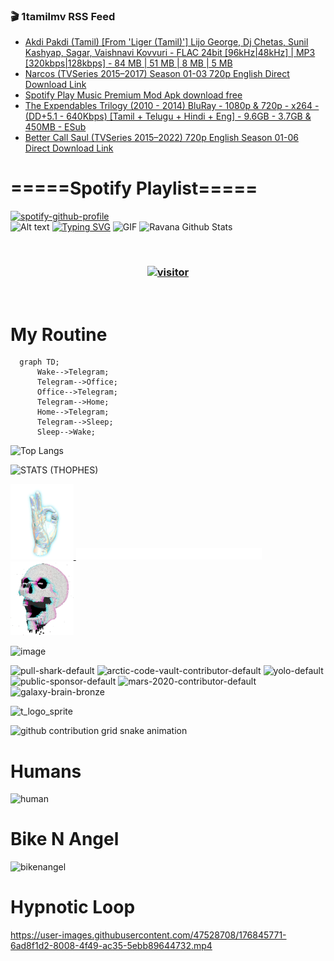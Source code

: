 ### 🎬 1tamilmv RSS Feed

<!-- BLOG-POST-LIST:START -->
- [Akdi Pakdi &lpar;Tamil&rpar; [From &#39;Liger &lpar;Tamil&rpar;&#39;] Lijo George, Dj Chetas, Sunil Kashyap, Sagar, Vaishnavi Kovvuri - FLAC 24bit [96kHz|48kHz] | MP3 [320kbps|128kbps] - 84 MB | 51 MB | 8 MB | 5 MB](https://www.1tamilmv.click/index.php?/forums/topic/165479-akdi-pakdi-tamil-from-liger-tamil-lijo-george-dj-chetas-sunil-kashyap-sagar-vaishnavi-kovvuri-flac-24bit-96khz48khz-mp3-320kbps128kbps-84-mb-51-mb-8-mb-5-mb/&do=findComment&comment=330602)
- [Narcos &lpar;TVSeries 2015–2017&rpar; Season 01-03 720p English Direct Download Link](https://www.1tamilmv.click/index.php?/forums/topic/165478-narcos-tvseries-2015%E2%80%932017-season-01-03-720p-english-direct-download-link/&do=findComment&comment=330601)
- [Spotify Play Music Premium Mod Apk download free](https://www.1tamilmv.click/index.php?/forums/topic/165477-spotify-play-music-premium-mod-apk-download-free/&do=findComment&comment=330600)
- [The Expendables Trilogy &lpar;2010 - 2014&rpar; BluRay - 1080p &amp; 720p - x264 - &lpar;DD+5.1 - 640Kbps&rpar; [Tamil + Telugu + Hindi + Eng] - 9.6GB - 3.7GB &amp; 450MB - ESub](https://www.1tamilmv.click/index.php?/forums/topic/165476-the-expendables-trilogy-2010-2014-bluray-1080p-720p-x264-dd51-640kbps-tamil-telugu-hindi-eng-96gb-37gb-450mb-esub/&do=findComment&comment=330599)
- [Better Call Saul &lpar;TVSeries 2015–2022&rpar; 720p English Season 01-06 Direct Download Link](https://www.1tamilmv.click/index.php?/forums/topic/165475-better-call-saul-tvseries-2015%E2%80%932022-720p-english-season-01-06-direct-download-link/&do=findComment&comment=330598)
<!-- BLOG-POST-LIST:END -->

# =====Spotify Playlist=====
[![spotify-github-profile](https://spotify-github-profile.vercel.app/api/view?uid=31rfzgmuvvewegdlxvlev4ynz4vu&cover_image=true&theme=default&bar_color=53b14f&bar_color_cover=true)](https://ravana69.github.io/rss)
</br>
![Alt text](https://spotify-recently-played-readme.vercel.app/api?user=31rfzgmuvvewegdlxvlev4ynz4vu)
[![Typing SVG](https://readme-typing-svg.herokuapp.com?color=%2336BCF7&center=true&vCenter=true&multiline=true&height=81&lines=I+AM+RAVANA;CONTACT+ME+ON+TELEGRAM%3A+%40R4V4N4)](https://git.io/typing-svg)
<img align="centre" height="400px" width="490px" alt="GIF" src="https://github.com/ravana69/ravana69/blob/master/rvm.gif" />
![Ravana Github Stats](https://github-readme-stats.vercel.app/api?username=ravana69&&show_icons=true&theme=radical)

<br />
<h3 align="center"> <a href="https://t.me/r4v4n4"><img src="https://profile-counter.glitch.me/ravana69/count.svg" alt="visitor" width="600"></a> </h3>
</br>

<H1>My Routine</H1>

```mermaid
  graph TD;
      Wake-->Telegram;
      Telegram-->Office;
      Office-->Telegram;
      Telegram-->Home;
      Home-->Telegram;
      Telegram-->Sleep;
      Sleep-->Wake;
```
![Top Langs](https://github-readme-stats.vercel.app/api/top-langs/?username=ravana69&&show_icons=true&theme=radical)

![STATS (THOPHES)](https://github-profile-trophy.vercel.app/?username=ravana69&theme=gruvbox&margin-w=10&margin-h=15&column=8)
<br />
<p align="left">
    <a href="#">
        <img width="20%" src="./assets/images/hand.gif" alt="" />
    </a>
    <a href="#">
        <img width="59%" src="./assets/images/spacer.png" alt="" >
    </a>
    <a href="#">
        <img width="20%" src="./assets/images/skull.gif" alt="" />
    </a>
</p>


![image](https://user-images.githubusercontent.com/47528708/175298537-0623dc00-7b1a-4ec1-b5b1-71768763a234.png)

<img width="148" alt="pull-shark-default" src="https://user-images.githubusercontent.com/47528708/176419715-70981865-4dc6-489a-8a1a-06842db67b15.gif"> <img width="148" alt="arctic-code-vault-contributor-default" src="https://user-images.githubusercontent.com/47528708/175267501-e1fbbb8f-c2b2-4882-b865-2ac4debef26c.png"> <img width="148" alt="yolo-default" src="https://user-images.githubusercontent.com/47528708/175267654-281a1880-1129-4b7b-bf2f-de5dd2bc5afa.png"> <img width="148" alt="public-sponsor-default" src="https://user-images.githubusercontent.com/47528708/175268448-2e78cc75-fb25-4d76-bd22-7df520446b45.png"> <img width="148" alt="mars-2020-contributor-default" src="https://user-images.githubusercontent.com/47528708/175268475-de6d987a-3be9-4353-86a5-23b422559355.png"> <img width="148" alt="galaxy-brain-bronze" src="https://user-images.githubusercontent.com/47528708/176419717-e2fdca8b-0fdc-47dd-9511-a7ff52178a33.gif">

![t_logo_sprite](https://user-images.githubusercontent.com/47528708/175293007-21ff1792-1fca-4be3-bcae-12fdc3aa414f.svg)

![github contribution grid snake animation](https://raw.githubusercontent.com/ravana69/ravana69/output/github-contribution-grid-snake-dark.svg#gh-dark-mode-only)

# Humans
<img width="170" alt="human" src="https://user-images.githubusercontent.com/47528708/176413829-c142d478-1c96-4c3c-a2a4-2dd35374c335.gif">

# Bike N Angel
<img width="170" alt="bikenangel" src="https://user-images.githubusercontent.com/47528708/176616968-3a44f91e-8016-477c-9bb5-c4689a1adbee.gif">

# Hypnotic Loop

https://user-images.githubusercontent.com/47528708/176845771-6ad8f1d2-8008-4f49-ac35-5ebb89644732.mp4


